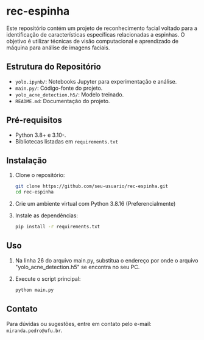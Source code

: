 # rec-espinha

Este repositório contém um projeto de reconhecimento facial voltado para a identificação de características específicas relacionadas a espinhas. O objetivo é utilizar técnicas de visão computacional e aprendizado de máquina para análise de imagens faciais.

## Estrutura do Repositório

- `yolo.ipynb/`: Notebooks Jupyter para experimentação e análise.
- `main.py/`: Código-fonte do projeto.
- `yolo_acne_detection.h5/`: Modelo treinado.
- `README.md`: Documentação do projeto.

## Pré-requisitos

- Python 3.8+ e 3.10-.
- Bibliotecas listadas em `requirements.txt`

## Instalação

1. Clone o repositório:
    ```bash
    git clone https://github.com/seu-usuario/rec-espinha.git
    cd rec-espinha
    ```

2. Crie um ambiente virtual com Python 3.8.16 (Preferencialmente)

3. Instale as dependências:
    ```bash
    pip install -r requirements.txt
    ```

## Uso

1. Na linha 26 do arquivo main.py, substitua o endereço por onde o arquivo "yolo_acne_detection.h5" se encontra no seu PC.

2. Execute o script principal:
    ```bash
    python main.py
    ```

## Contato

Para dúvidas ou sugestões, entre em contato pelo e-mail: `miranda.pedro@ufu.br`.